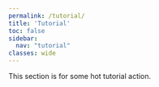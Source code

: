 ```yaml
---
permalink: /tutorial/
title: 'Tutorial'
toc: false
sidebar:
  nav: "tutorial"
classes: wide
---
```


This section is for some hot tutorial action.